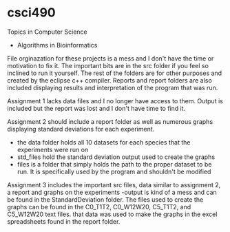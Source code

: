 # csci490
Topics in Computer Science
  - Algorithms in Bioinformatics
  
File orginazation for these projects is a mess and I don't have the time or motivation to fix it. The important bits are in the src folder if you feel so inclined to run it yourself. The rest of the folders are for other purposes and created by the eclipse c++ compiler. Reports and report folders are also included displaying results and interpretation of the program that was run.

Assignment 1 lacks data files and I no longer have access to them. Output is included but the report was lost and I don't have    time to find it.

Assignment 2 should include a report folder as well as numerous graphs displaying standard deviations for each experiment.
  - the data folder holds all 10 datasets for each species that the experiments were run on
  - std_files hold the standard deviation output used to create the graphs
  - files is a folder that simply holds the path to the proper dataset to be run. It is specifically used by the program and       shouldn't be modified
  
Assignment 3 includes the important src files, data similar to assignment 2, a report and graphs on the experiments
  -output is kind of a mess and can be found in the StandardDeviation folder. The files used to create the graphs can be found    in the C0_T1T2, C0_W12W20, C5_T1T2, and C5_W12W20 text files. that data was used to make the graphs in the excel                spreadsheets found in the report folder.
